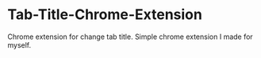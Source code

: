 # Tab-Title-Chrome-Extension
Chrome extension for change tab title.
Simple chrome extension I made for myself.
